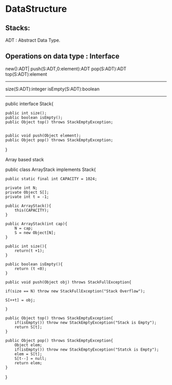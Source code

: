 # DataStructure

Stacks:
-------

ADT : Abstract Data Type.

Operations on data type : Interface
----------------------------------

new():ADT|
push(S:ADT,0:element):ADT
pop(S:ADT):ADT
top(S:ADT):element

----------------------------------


size(S:ADT):integer
isEmpty(S:ADT):boolean

----------------------------------

public interface Stack{
	
	public int size();
	public boolean isEmpty();
	public Object top() throws StackEmptyException;


	public void push(Object element);
	public Object pop() throws StackEmptyException;

}

Array based stack

public class ArrayStack implements Stack{
	
	public static final int CAPACITY = 1024;

	private int N;
	private Object S[];
	private int t = -1;
	
	public ArrayStack(){
		this(CAPACITY);
	}

	public ArrayStack(int cap){
		N = cap;
		S = new Object[N];
	}

	public int size(){
		return(t +1);
	}

	public boolean isEmpty(){
		return (t <0);
	}

	public void push(Object obj) throws StackFullException{

	if(size == N) throw new StackFullException("Stack Overflow");

	S[++t] = obj;

	}

	public Object top() throws StackEmptyException{
		if(isEmpty()) throw new StackEmptyException("Stack is Empty");
		return S[t];
	}

	public Object pop() throws StackEmptyException{
		Object elem;
		if(isEmpty()) throw new StackEmptyException("Statck is Empty");
		elem = S[t];
		S[t--] = null;
		return elem;
	}

}

